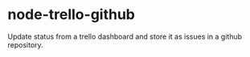 node-trello-github
==================

Update status from a trello dashboard and store it as issues in a github repository.
